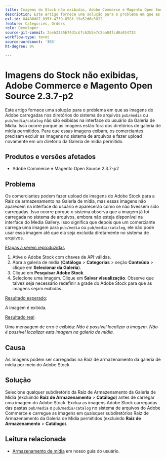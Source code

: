 ```yaml
---
title: Imagens do Stock não exibidas, Adobe Commerce e Magento Open Source 2.3.7-p2
description: Este artigo fornece uma solução para o problema em que as imagens do Adobe stock carregadas nos diretórios do sistema de arquivos "pub/media" ou "pub/media/catalog" não são exibidas na interface do usuário da Galeria de mídia. Isso ocorre porque as imagens estão fora dos diretórios de galeria de mídia permitidos. Para que essas imagens exibam, os comerciantes precisam excluir as imagens no sistema de arquivos e fazer upload novamente em um diretório da Galeria de mídia permitido.
exl-id: 84488d87-095f-4739-858f-19a52d6e5822
feature: Categories, Orders
role: Developer
source-git-commit: 2aeb2355b74d1cdfc62b5e7c5aa04fcd0a654733
workflow-type: tm+mt
source-wordcount: '393'
ht-degree: 0%

---
```


# Imagens do Stock não exibidas, Adobe Commerce e Magento Open Source 2.3.7-p2

Este artigo fornece uma solução para o problema em que as imagens do Adobe carregadas nos diretórios do sistema de arquivos `pub/media` ou `pub/media/catalog` não são exibidas na interface do usuário da Galeria de Mídia. Isso ocorre porque as imagens estão fora dos diretórios de galeria de mídia permitidos. Para que essas imagens exibam, os comerciantes precisam excluir as imagens no sistema de arquivos e fazer upload novamente em um diretório da Galeria de mídia permitido.

## Produtos e versões afetados

* Adobe Commerce e Magento Open Source 2.3.7-p2


## Problema

Os comerciantes podem fazer upload de imagens do Adobe Stock para a Raiz de armazenamento na Galeria de mídia, mas essas imagens não aparecem na interface do usuário e aparecerão como se não tivessem sido carregadas. Isso ocorre porque o sistema observa que a imagem já foi carregada no sistema de arquivos, embora não esteja disponível na interface do Media Gallery. Isso significa que depois que um comerciante carrega uma imagem para `pub/media` ou `pub/media/catalog`, ele não pode usar essa imagem até que ela seja excluída diretamente no sistema de arquivos.

<u>Etapas a serem reproduzidas</u>

1. Ative o Adobe Stock com chaves de API válidas.
1. Abra a galeria de mídia (**Catálogo** > **Categorias** > seção **Conteúdo** > clique em **Selecionar da Galeria**).
1. Clique em **Pesquisar Adobe Stock**.
1. Selecione uma imagem. Clique em **Salvar visualização**. Observe que talvez seja necessário redefinir a grade do Adobe Stock para que as imagens sejam exibidas.

<u>Resultado esperado</u>:

A imagem é exibida.

<u>Resultado real</u>:

Uma mensagem de erro é exibida: *Não é possível localizar a imagem. Não é possível localizar esta imagem na galeria de mídia.*

## Causa

As imagens podem ser carregadas na Raiz de armazenamento da galeria de mídia por meio do Adobe Stock.

## Solução

Selecione qualquer subdiretório da Raiz de Armazenamento da Galeria de Mídia (excluindo **Raiz de Armazenamento** > **Catálogo**) antes de carregar uma imagem do Adobe Stock.
Exclua as imagens Adobe Stock carregadas das pastas `pub/media` e `pub/media/catalog` no sistema de arquivos do Adobe Commerce e carregue as imagens em quaisquer subdiretórios Raiz de Armazenamento da Galeria de Mídia permitidos (excluindo **Raiz de Armazenamento** > **Catálogo**).

## Leitura relacionada

* [Armazenamento de mídia](https://experienceleague.adobe.com/en/docs/commerce-admin/content-design/wysiwyg/storage/media-storage) em nosso guia do usuário.
